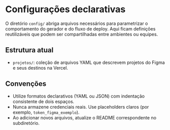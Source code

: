 # Configurações declarativas

O diretório `config/` abriga arquivos necessários para parametrizar o comportamento do gerador e do fluxo de deploy. Aqui ficam definições reutilizáveis que podem ser compartilhadas entre ambientes ou equipes.

## Estrutura atual
- `projetos/`: coleção de arquivos YAML que descrevem projetos do Figma e seus destinos na Vercel.

## Convenções
- Utilize formatos declarativos (YAML ou JSON) com indentação consistente de dois espaços.
- Nunca armazene credenciais reais. Use placeholders claros (por exemplo, `token_figma_exemplo`).
- Ao adicionar novos arquivos, atualize o README correspondente no subdiretório.
